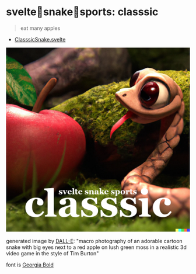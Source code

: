 # svelte🐍snake🐍sports: classsic

> eat many apples

- [ClasssicSnake.svelte](./ClasssicSnake.svelte)

<a href="https://sss.ryanatkn.com/classsic"><img src="/static/assets/classsic.webp" alt="logo for classsic, macro photography of an adorable cartoon snake with big eyes next to a red apple on lush green moss in a realistic 3d video game in the style of Tim Burton" /></a>

generated image by [DALL-E](https://wikipedia.org/wiki/DALL-E):
"macro photography of an adorable cartoon snake with big eyes next to a red apple on lush green moss in a realistic 3d video game in the style of Tim Burton"

font is [Georgia Bold](<https://wikipedia.org/wiki/Georgia_(typeface)>)
